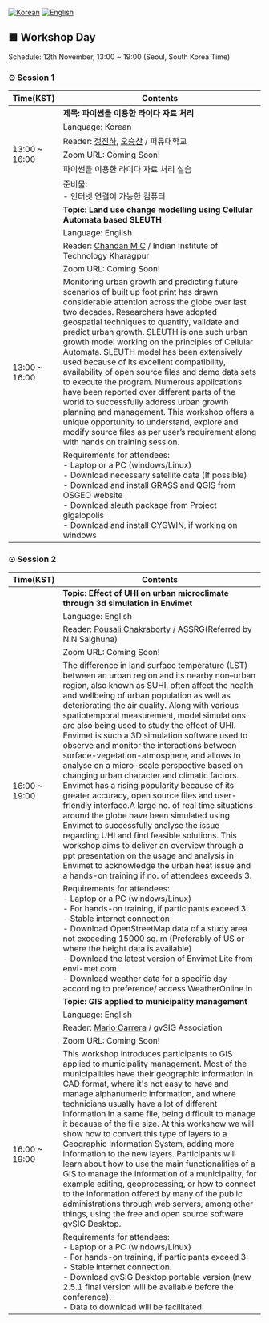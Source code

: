 [![Korean](https://img.shields.io/badge/language-Korean-blue.svg)](https://foss4g.osgeo.kr/)
[![English](https://img.shields.io/badge/language-English-orange.svg)](en)

## ■ Workshop Day
Schedule: 12th November, 13:00 ~ 19:00 (Seoul, South Korea Time)

### ⊙ Session 1
<table>
  <thead>
    <tr>
      <th>Time(KST)</th>
      <th>Contents</th>
    </tr>
  </thead>
  <tbody>
    <tr>
      <td rowspan=6>13:00 ~ 16:00</td>
      <td><b>제목: 파이썬을 이용한 라이다 자료 처리</b></td>
    </tr>
    <tr>
      <td>Language: Korean</td>
    </tr>
    <tr>
      <td>Reader: <a href="mailto:jinha@purdue.edu">정진하</a>, <a href="mailto:oh231@purdue.edu">오승찬</a> / 퍼듀대학교</td>
    </tr>
    <tr>
      <td>Zoom URL: Coming Soon!</td>
    </tr>
    <tr>
      <td>파이썬을 이용한 라이다 자료 처리 실습</td>
    </tr>
    <tr>
      <td>준비물:<br>
        - 인터넷 연결이 가능한 컴퓨터</td>
    </tr>
    <tr>
      <td rowspan=6>13:00 ~ 16:00</td>
      <td><b>Topic: Land use change modelling using Cellular Automata based SLEUTH</b></td>
    </tr>
    <tr>
      <td>Language: English</td>
    </tr>
    <tr>
      <td>Reader: <a href="mailto:chandan.gisnitk@gmail.com">Chandan M C</a> / Indian Institute of Technology Kharagpur</td>
    </tr>
    <tr>
      <td>Zoom URL: Coming Soon!</td>
    </tr>
    <tr>
      <td>Monitoring urban growth and predicting future scenarios of built up foot print has drawn considerable attention across the globe over last two decades. Researchers have adopted geospatial techniques to quantify, validate and predict urban growth. SLEUTH is one such urban growth model working on the principles of Cellular Automata.  SLEUTH model has been extensively used because of its excellent compatibility, availability of open source files and demo data sets to execute the program. Numerous applications have been reported over different parts of the world to successfully address urban growth planning and management. This workshop offers a unique opportunity to understand, explore and modify source files as per user’s requirement along with hands on training session.</td>
    </tr>
    <tr>
      <td>Requirements for attendees:<br>
          - Laptop or a PC (windows/Linux)<br>
          - Download necessary satellite data (If possible)<br> 
          - Download and install GRASS and QGIS from OSGEO website<br>
          - Download sleuth package from Project gigalopolis<br>
          - Download and install CYGWIN, if working on windows</td>
    </tr>
  </tbody>
</table>

### ⊙ Session 2

<table>
  <thead>
    <tr>
      <th>Time(KST)</th>
      <th>Contents</th>
    </tr>
  </thead>
  <tbody>
    <tr>
      <td rowspan=6>16:00 ~ 19:00</td>
      <td><b>Topic: Effect of UHI on urban microclimate through 3d simulation in Envimet</b></td> 
    </tr>
    <tr>
      <td>Language: English</td>
    </tr>
    <tr>
      <td>Reader: <a href="mailto:c.pousali@yahoo.in">Pousali Chakraborty</a> / ASSRG(Referred by N N Salghuna)</td>
    </tr>
    <tr>
      <td>Zoom URL: Coming Soon!</td>
    </tr>
    <tr>
      <td>The difference in land surface temperature (LST) between an urban region and its nearby non–urban region, also known as SUHI, often affect the health and wellbeing of urban population as well as deteriorating the air quality. Along with various spatiotemporal measurement, model simulations are also being used to study the effect of UHI. Envimet is such a 3D simulation software used to observe and monitor the interactions between surface-vegetation-atmosphere, and allows to analyse on a micro-scale perspective based on changing urban character and climatic factors. Envimet has a rising popularity because of its greater accuracy, open source files and user-friendly interface.A large no. of real time situations around the globe have been simulated using Envimet to successfully analyse the issue regarding UHI and find feasible solutions. This workshop aims to deliver an overview through a ppt presentation on the usage and analysis in Envimet to acknowledge the urban heat issue and a hands-on training if no. of attendees exceeds 3.</td>
    </tr>
    <tr>
      <td>Requirements for attendees:<br>
          - Laptop or a PC (windows/Linux)<br>
          - For hands-on training, if participants exceed 3:<br>
          - Stable internet connection<br>
          - Download OpenStreetMap data of a study area not exceeding 15000 sq. m (Preferably of US or where the height data is available)<br>
          - Download the latest version of Envimet Lite from envi-met.com<br>
          - Download weather data for a specific day according to preference/ access WeatherOnline.in</td>
    </tr>
    <tr>
      <td rowspan=6>16:00 ~ 19:00</td>
      <td><b>Topic: GIS applied to municipality management</b></td> 
    </tr>
    <tr>
      <td>Language: English</td>
    </tr>
    <tr>
      <td>Reader: <a href="mailto:mcarrera@gvsig.com">Mario Carrera</a> / gvSIG Association</td>
    </tr>
    <tr>
      <td>Zoom URL: Coming Soon!</td>
    </tr>
    <tr>
      <td>This workshop introduces participants to GIS applied to municipality management. 
      Most of the municipalities have their geographic information in CAD format, where it's not easy to have and manage alphanumeric information, and where technicians usually have a lot of different information in a same file, being difficult to manage it because of the file size. 
      At this workshow we will show how to convert this type of layers to a Geographic Information System, adding more information to the new layers. 
      Participants will learn about how to use the main functionalities of a GIS to manage the information of a municipality, for example editing, geoprocessing, or how to connect to the information offered by many of the public administrations through web servers, among other things, using the free and open source software gvSIG Desktop.</td>
    </tr>
    <tr>
      <td>Requirements for attendees:<br>
          - Laptop or a PC (windows/Linux)<br>
          - For hands-on training, if participants exceed 3: <br>
          - Stable internet connection. <br>
          - Download gvSIG Desktop portable version (new 2.5.1 final version will be available before the conference). <br>
          - Data to download will be facilitated. </td>
    </tr>
  </tbody>
</table>
